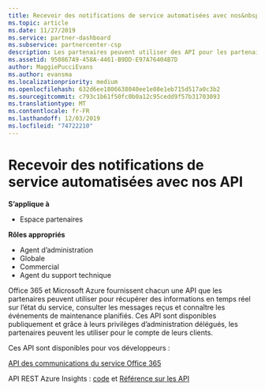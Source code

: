 ```yaml
---
title: Recevoir des notifications de service automatisées avec nos&nbsp;API | Espace partenaires
ms.topic: article
ms.date: 11/27/2019
ms.service: partner-dashboard
ms.subservice: partnercenter-csp
description: Les partenaires peuvent utiliser des API pour les partenaires Office 365 et Microsoft Azure pour l’intégrité du service en temps réel, les communications du centre de messages et les événements de maintenance planifiée.
ms.assetid: 950867A9-458A-4461-B9DD-E97A76404B7D
author: MaggiePucciEvans
ms.author: evansma
ms.localizationpriority: medium
ms.openlocfilehash: 632d6ee1806638040ee1e08e1eb715d517a0c3b2
ms.sourcegitcommit: c793c1b61f50fc0b0a12c95cedd9f57b31703093
ms.translationtype: MT
ms.contentlocale: fr-FR
ms.lasthandoff: 12/03/2019
ms.locfileid: "74722210"
---
```

# <a name="get-automated-service-notifications-with-our-apis"></a>Recevoir des notifications de service automatisées avec nos API

**S’applique à**

-  Espace partenaires

**Rôles appropriés**

- Agent d’administration
- Globale 
- Commercial
- Agent du support technique

Office 365 et Microsoft Azure fournissent chacun une API que les partenaires peuvent utiliser pour récupérer des informations en temps réel sur l’état du service, consulter les messages reçus et connaître les événements de maintenance planifiés. Ces&nbsp;API sont disponibles publiquement et grâce à leurs privilèges d’administration délégués, les partenaires peuvent les utiliser pour le compte de leurs clients.

Ces&nbsp;API sont disponibles pour vos développeurs&nbsp;:

[API des communications du service Office 365](https://go.microsoft.com/fwlink/p/?LinkId=616899)

API REST Azure Insights : [code](https://go.microsoft.com/fwlink/p/?LinkId=617299) et [Référence sur les API](https://go.microsoft.com/fwlink/p/?LinkId=617300)

 

 




